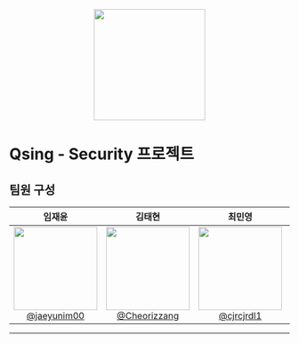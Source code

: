 
<div align="center">
  <img src="https://static.vecteezy.com/system/resources/previews/021/115/774/original/qr-code-free-png.png"  width="200" height="200" justify-content = "center"/>
</div>


# Qsing - Security 프로젝트

## 팀원 구성

<div align="center">

| **임재윤** | **김태현** | **최민영** | **강성민** | **이철훈** |
| :------: |  :------: | :------: | :------: | :------: |
| [<img src="https://avatars.githubusercontent.com/u/71920791?v=4" height=150 width=150> <br/> @jaeyunim00](https://github.com/jaeyunim00) | [<img src="https://avatars.githubusercontent.com/u/162107426?v=4" height=150 width=150> <br/> @Cheorizzang](https://github.com/kimtaehyeon1) | [<img src="https://avatars.githubusercontent.com/u/88540899?v=4" height=150 width=150> <br/> @cjrcjrdl1](https://github.com/cjrcjrdl1) | [<img src="https://avatars.githubusercontent.com/u/97745050?v=4" height=150 width=150> <br/> @journey-ji](https://github.com/kang-sungmin) | [<img src="https://avatars.githubusercontent.com/u/97745050?v=4" height=150 width=150> <br/> @Cheolhun](https://github.com/Cheolhun) |

</div>


---


